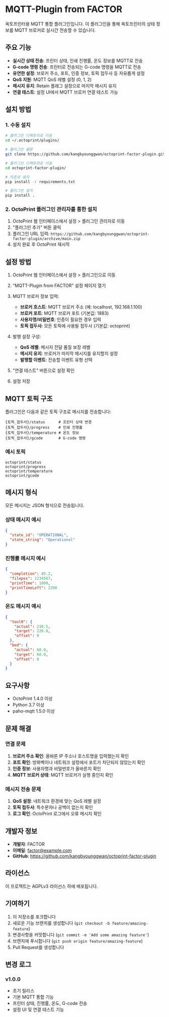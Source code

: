 # MQTT-Plugin from FACTOR


옥토프린터용 MQTT 통합 플러그인입니다. 이 플러그인을 통해 옥토프린터의 상태 정보를 MQTT 브로커로 실시간 전송할 수 있습니다.

## 주요 기능

- **실시간 상태 전송**: 프린터 상태, 인쇄 진행률, 온도 정보를 MQTT로 전송
- **G-code 명령 전송**: 프린터로 전송되는 G-code 명령을 MQTT로 전송
- **유연한 설정**: 브로커 주소, 포트, 인증 정보, 토픽 접두사 등 자유롭게 설정
- **QoS 지원**: MQTT QoS 레벨 설정 (0, 1, 2)
- **메시지 유지**: Retain 플래그 설정으로 마지막 메시지 유지
- **연결 테스트**: 설정 UI에서 MQTT 브로커 연결 테스트 가능

## 설치 방법

### 1. 수동 설치

```bash
# 플러그인 디렉토리로 이동
cd ~/.octoprint/plugins/

# 플러그인 클론
git clone https://github.com/kangbyounggwan/octoprint-factor-plugin.git

# 플러그인 디렉토리로 이동
cd octoprint-factor-plugin/

# 의존성 설치
pip install -r requirements.txt

# 플러그인 설치
pip install .
```

### 2. OctoPrint 플러그인 관리자를 통한 설치

1. OctoPrint 웹 인터페이스에서 설정 > 플러그인 관리자로 이동
2. "플러그인 추가" 버튼 클릭
3. 플러그인 URL 입력: `https://github.com/kangbyounggwan/octoprint-factor-plugin/archive/main.zip`
4. 설치 완료 후 OctoPrint 재시작

## 설정 방법

1. OctoPrint 웹 인터페이스에서 설정 > 플러그인으로 이동
2. "MQTT-Plugin from FACTOR" 설정 페이지 열기
3. MQTT 브로커 정보 입력:
   - **브로커 호스트**: MQTT 브로커 주소 (예: localhost, 192.168.1.100)
   - **브로커 포트**: MQTT 브로커 포트 (기본값: 1883)
   - **사용자명/비밀번호**: 인증이 필요한 경우 입력
   - **토픽 접두사**: 모든 토픽에 사용될 접두사 (기본값: octoprint)

4. 발행 설정 구성:
   - **QoS 레벨**: 메시지 전달 품질 보장 레벨
   - **메시지 유지**: 브로커가 마지막 메시지를 유지할지 설정
   - **발행할 이벤트**: 전송할 이벤트 유형 선택

5. "연결 테스트" 버튼으로 설정 확인
6. 설정 저장

## MQTT 토픽 구조

플러그인은 다음과 같은 토픽 구조로 메시지를 전송합니다:

```
{토픽_접두사}/status      # 프린터 상태 변경
{토픽_접두사}/progress    # 인쇄 진행률
{토픽_접두사}/temperature # 온도 정보
{토픽_접두사}/gcode       # G-code 명령
```

### 예시 토픽

```
octoprint/status
octoprint/progress
octoprint/temperature
octoprint/gcode
```

## 메시지 형식

모든 메시지는 JSON 형식으로 전송됩니다.

### 상태 메시지 예시

```json
{
  "state_id": "OPERATIONAL",
  "state_string": "Operational"
}
```

### 진행률 메시지 예시

```json
{
  "completion": 45.2,
  "filepos": 1234567,
  "printTime": 1800,
  "printTimeLeft": 2200
}
```

### 온도 메시지 예시

```json
{
  "tool0": {
    "actual": 210.5,
    "target": 220.0,
    "offset": 0
  },
  "bed": {
    "actual": 60.0,
    "target": 60.0,
    "offset": 0
  }
}
```

## 요구사항

- OctoPrint 1.4.0 이상
- Python 3.7 이상
- paho-mqtt 1.5.0 이상

## 문제 해결

### 연결 문제

1. **브로커 주소 확인**: 올바른 IP 주소나 호스트명을 입력했는지 확인
2. **포트 확인**: 방화벽이나 네트워크 설정에서 포트가 차단되지 않았는지 확인
3. **인증 정보**: 사용자명과 비밀번호가 올바른지 확인
4. **MQTT 브로커 상태**: MQTT 브로커가 실행 중인지 확인

### 메시지 전송 문제

1. **QoS 설정**: 네트워크 환경에 맞는 QoS 레벨 설정
2. **토픽 접두사**: 특수문자나 공백이 없는지 확인
3. **로그 확인**: OctoPrint 로그에서 오류 메시지 확인

## 개발자 정보

- **개발자**: FACTOR
- **이메일**: factor@example.com
- **GitHub**: https://github.com/kangbyounggwan/octoprint-factor-plugin

## 라이선스

이 프로젝트는 AGPLv3 라이선스 하에 배포됩니다.

## 기여하기

1. 이 저장소를 포크합니다
2. 새로운 기능 브랜치를 생성합니다 (`git checkout -b feature/amazing-feature`)
3. 변경사항을 커밋합니다 (`git commit -m 'Add some amazing feature'`)
4. 브랜치에 푸시합니다 (`git push origin feature/amazing-feature`)
5. Pull Request를 생성합니다

## 변경 로그

### v1.0.0
- 초기 릴리스
- 기본 MQTT 통합 기능
- 프린터 상태, 진행률, 온도, G-code 전송
- 설정 UI 및 연결 테스트 기능
